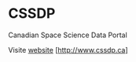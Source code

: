 # CSSDP

Canadian Space Science Data Portal 

Visite [website](http://www.cssdp.ca) [http://www.cssdp.ca]